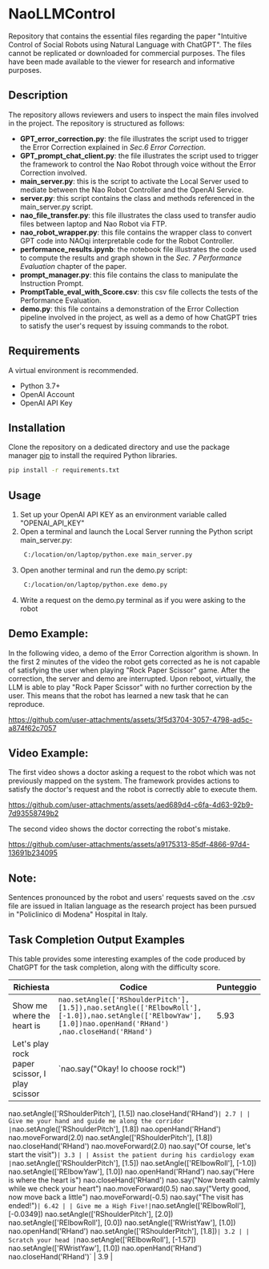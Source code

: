 # NaoLLMControl
Repository that contains the essential files regarding the paper "Intuitive Control of Social Robots using Natural Language with ChatGPT". 
The files cannot be replicated or downloaded for commercial purposes. 
The files have been made available to the viewer for research and informative purposes.

## Description
The repository allows reviewers and users to inspect the main files involved in the project. The repository is structured as follows:
- **GPT_error_correction.py**: the file illustrates the script used to trigger the Error Correction explained in _Sec.6 Error Correction_.
- **GPT_prompt_chat_client.py**: the file illustrates the script used to trigger the framework to control the Nao Robot through voice without the Error Correction involved.
- **main_server.py**: this is the script to activate the Local Server used to mediate between the Nao Robot Controller and the OpenAI Service.
- **server.py**: this script contains the class and methods referenced in the main_server.py script.
- **nao_file_transfer.py**: this file illustrates the class used to transfer audio files between laptop and Nao Robot via FTP.
- **nao_robot_wrapper.py**: this file contains the wrapper class to convert GPT code into NAOqi interpretable code for the Robot Controller.
- **performance_results.ipynb**: the notebook file illustrates the code used to compute the results and graph shown in the _Sec. 7 Performance Evaluation_ chapter of the paper.
- **prompt_manager.py**: this file contains the class to manipulate the Instruction Prompt.
- **PromptTable_eval_with_Score.csv**: this csv file collects the tests of the Performance Evaluation.
- **demo.py**: this file contains a demonstration of the Error Collection pipeline involved in the project, as well as a demo of how ChatGPT tries to satisfy the user's request by issuing commands to the robot.

## Requirements
A virtual environment is recommended.
- Python 3.7+
- OpenAI Account
- OpenAI API Key

## Installation
Clone the repository on a dedicated directory and use the package manager [pip](https://pip.pypa.io/en/stable/) to install the required Python libraries.
```bash
pip install -r requirements.txt
```

## Usage
1) Set up your OpenAI API KEY as an environment variable called "OPENAI_API_KEY"
2) Open a terminal and launch the Local Server running the Python script main_server.py:
   ```bash
    C:/location/on/laptop/python.exe main_server.py
    ```
3) Open another terminal and run the demo.py script:
   ```bash
    C:/location/on/laptop/python.exe demo.py
    ```
4) Write a request on the demo.py terminal as if you were asking to the robot

## Demo Example:
In the following video, a demo of the Error Correction algorithm is shown. In the first 2 minutes of the video the robot gets corrected as he is not capable of satisfying the user when playing "Rock Paper Scissor" game. After the correction, the server and demo are interrupted. Upon reboot, virtually, the LLM is able to play "Rock Paper Scissor" with no further correction by the user. This means that the robot has learned a new task that he can reproduce.

https://github.com/user-attachments/assets/3f5d3704-3057-4798-ad5c-a874f62c7057

## Video Example:
The first video shows a doctor asking a request to the robot which was not previously mapped on the system. The framework provides actions to satisfy the doctor's request and the robot is correctly able to execute them.

https://github.com/user-attachments/assets/aed689d4-c6fa-4d63-92b9-7d93558749b2

The second video shows the doctor correcting the robot's mistake.

https://github.com/user-attachments/assets/a9175313-85df-4866-97d4-13691b234095

## Note:
Sentences pronounced by the robot and users' requests saved on the .csv file are issued in Italian language as the research project has been pursued in "Policlinico di Modena" Hospital in Italy.


## Task Completion Output Examples
This table provides some interesting examples of the code produced by ChatGPT for the task completion, along with the difficulty score.

| Richiesta | Codice | Punteggio |
|---|---|---|
| Show me where the heart is | `nao.setAngle(['RShoulderPitch'], [1.5]),nao.setAngle(['RElbowRoll'], [-1.0]),nao.setAngle(['RElbowYaw'], [1.0])nao.openHand('RHand') ,nao.closeHand('RHand')` | 5.93 |
| Let's play rock paper scissor, I play scissor | `nao.say("Okay! Io choose rock!")
nao.setAngle(['RShoulderPitch'], [1.5])
nao.closeHand('RHand')` | 2.7 |
| Give me your hand and guide me along the corridor | `nao.setAngle(['RShoulderPitch'], [1.8])
nao.openHand('RHand')
nao.moveForward(2.0)
nao.setAngle(['RShoulderPitch'], [1.8])
nao.closeHand('RHand')
nao.moveForward(2.0)
nao.say("Of course, let's start the visit")` | 3.3 |
| Assist the patient during his cardiology exam | `nao.setAngle(['RShoulderPitch'], [1.5])
nao.setAngle(['RElbowRoll'], [-1.0])
nao.setAngle(['RElbowYaw'], [1.0])
nao.openHand('RHand')
nao.say("Here is where the heart is")
nao.closeHand('RHand')
nao.say("Now breath calmly while we check your heart")
nao.moveForward(0.5)
nao.say("Verty good, now move back a little")
nao.moveForward(-0.5)
nao.say("The visit has ended!")` | 6.42 |
| Give me a High Five!| `nao.setAngle(['RElbowRoll'], [-0.0349])
nao.setAngle(['RShoulderPitch'], [2.0])
nao.setAngle(['RElbowRoll'], [0.0])
nao.setAngle(['RWristYaw'], [1.0])
nao.openHand('RHand')
nao.setAngle(['RShoulderPitch'], [1.8])` | 3.2 |
| Scratch your head | `nao.setAngle(['RElbowRoll'], [-1.57])
nao.setAngle(['RWristYaw'], [1.0])
nao.openHand('RHand')
nao.closeHand('RHand')` | 3.9 |







